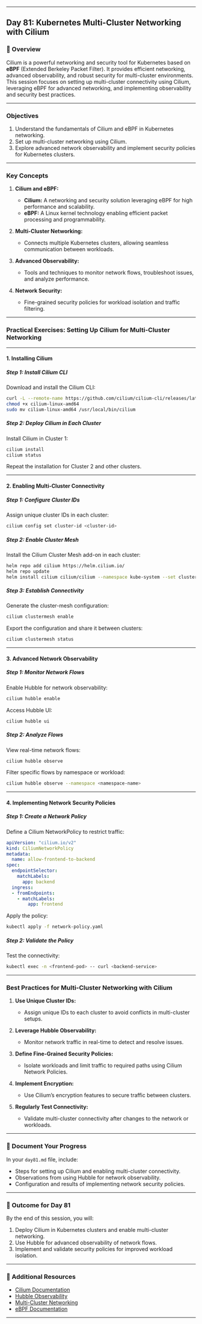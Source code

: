 ﻿---

## Day 81: Kubernetes Multi-Cluster Networking with Cilium

### 📘 Overview

Cilium is a powerful networking and security tool for Kubernetes based on **eBPF** (Extended Berkeley Packet Filter). It provides efficient networking, advanced observability, and robust security for multi-cluster environments. This session focuses on setting up multi-cluster connectivity using Cilium, leveraging eBPF for advanced networking, and implementing observability and security best practices.

---

### Objectives

1. Understand the fundamentals of Cilium and eBPF in Kubernetes networking.  
2. Set up multi-cluster networking using Cilium.  
3. Explore advanced network observability and implement security policies for Kubernetes clusters.  

---

### Key Concepts

1. **Cilium and eBPF:**  
   - **Cilium:** A networking and security solution leveraging eBPF for high performance and scalability.  
   - **eBPF:** A Linux kernel technology enabling efficient packet processing and programmability.  

2. **Multi-Cluster Networking:**  
   - Connects multiple Kubernetes clusters, allowing seamless communication between workloads.  

3. **Advanced Observability:**  
   - Tools and techniques to monitor network flows, troubleshoot issues, and analyze performance.  

4. **Network Security:**  
   - Fine-grained security policies for workload isolation and traffic filtering.  

---


### Practical Exercises: Setting Up Cilium for Multi-Cluster Networking

---

#### 1. Installing Cilium

##### Step 1: Install Cilium CLI
Download and install the Cilium CLI:
```bash
curl -L --remote-name https://github.com/cilium/cilium-cli/releases/latest/download/cilium-linux-amd64
chmod +x cilium-linux-amd64
sudo mv cilium-linux-amd64 /usr/local/bin/cilium
```

##### Step 2: Deploy Cilium in Each Cluster
Install Cilium in Cluster 1:
```bash
cilium install
cilium status
```

Repeat the installation for Cluster 2 and other clusters.

---

#### 2. Enabling Multi-Cluster Connectivity

##### Step 1: Configure Cluster IDs
Assign unique cluster IDs in each cluster:
```bash
cilium config set cluster-id <cluster-id>
```

##### Step 2: Enable Cluster Mesh
Install the Cilium Cluster Mesh add-on in each cluster:
```bash
helm repo add cilium https://helm.cilium.io/
helm repo update
helm install cilium cilium/cilium --namespace kube-system --set cluster.name=<cluster-name> --set cluster.id=<cluster-id> --set clusterMesh.enabled=true
```

##### Step 3: Establish Connectivity
Generate the cluster-mesh configuration:
```bash
cilium clustermesh enable
```

Export the configuration and share it between clusters:
```bash
cilium clustermesh status
```

---

#### 3. Advanced Network Observability

##### Step 1: Monitor Network Flows
Enable Hubble for network observability:
```bash
cilium hubble enable
```

Access Hubble UI:
```bash
cilium hubble ui
```

##### Step 2: Analyze Flows
View real-time network flows:
```bash
cilium hubble observe
```

Filter specific flows by namespace or workload:
```bash
cilium hubble observe --namespace <namespace-name>
```

---

#### 4. Implementing Network Security Policies

##### Step 1: Create a Network Policy
Define a Cilium NetworkPolicy to restrict traffic:
```yaml
apiVersion: "cilium.io/v2"
kind: CiliumNetworkPolicy
metadata:
  name: allow-frontend-to-backend
spec:
  endpointSelector:
    matchLabels:
      app: backend
  ingress:
  - fromEndpoints:
    - matchLabels:
        app: frontend
```

Apply the policy:
```bash
kubectl apply -f network-policy.yaml
```

##### Step 2: Validate the Policy
Test the connectivity:
```bash
kubectl exec -n <frontend-pod> -- curl <backend-service>
```

---

### Best Practices for Multi-Cluster Networking with Cilium

1. **Use Unique Cluster IDs:**  
   - Assign unique IDs to each cluster to avoid conflicts in multi-cluster setups.  

2. **Leverage Hubble Observability:**  
   - Monitor network traffic in real-time to detect and resolve issues.  

3. **Define Fine-Grained Security Policies:**  
   - Isolate workloads and limit traffic to required paths using Cilium Network Policies.  

4. **Implement Encryption:**  
   - Use Cilium’s encryption features to secure traffic between clusters.  

5. **Regularly Test Connectivity:**  
   - Validate multi-cluster connectivity after changes to the network or workloads.

---


### 📝 Document Your Progress

In your `day81.md` file, include:  
- Steps for setting up Cilium and enabling multi-cluster connectivity.  
- Observations from using Hubble for network observability.  
- Configuration and results of implementing network security policies.  

---

### 🎯 Outcome for Day 81

By the end of this session, you will:  
1. Deploy Cilium in Kubernetes clusters and enable multi-cluster networking.  
2. Use Hubble for advanced observability of network flows.  
3. Implement and validate security policies for improved workload isolation.  

---

### 🔗 Additional Resources

- [Cilium Documentation](https://docs.cilium.io/)  
- [Hubble Observability](https://docs.cilium.io/en/stable/gettingstarted/hubble/)  
- [Multi-Cluster Networking](https://docs.cilium.io/en/stable/gettingstarted/clustermesh/)  
- [eBPF Documentation](https://ebpf.io/)  

---